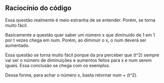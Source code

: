 ## Raciocínio do código

Essa questão realmente é meio estranha de se entender. Porém, se torna muito fácil.

Basicamente a questão quer saber um número x que diminuido de 1 em 1 por t vezes chega em num. Porém, ao diminuir o x, o num deverá ser aumentado.

Essa questão se torna muito fácil porque da pra perceber que (t^2) sempre vai ser o número de diminuições e aumentos feitos para x e num serem iguais. Essa conclusão se chega com os exemplos. 

Dessa forma, para achar o número x, basta retornar num + (t^2).